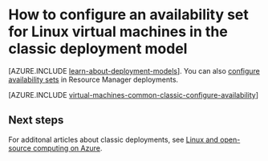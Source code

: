 <properties
	pageTitle="Availability sets for classic Linux VMs | Azure"
	description="Configure an availability set for a new or existing Linux virtual machine in the classic deployment model using the Azure portal and Azure PowerShell."
	services="virtual-machines-linux"
	documentationCenter=""
	authors="cynthn"
	manager="timlt"
	editor=""
	tags="azure-service-management"/>

<tags
	ms.service="virtual-machines-linux"
	ms.date="07/12/2016"
	wacn.date=""/>

# How to configure an availability set for Linux virtual machines in the classic deployment model

[AZURE.INCLUDE [learn-about-deployment-models](../includes/learn-about-deployment-models-classic-include.md)]. You can also [configure availability sets](/documentation/articles/azure-cli-arm-commands/#azure-availset-commands-to-manage-your-availability-sets) in Resource Manager deployments.

[AZURE.INCLUDE [virtual-machines-common-classic-configure-availability](../includes/virtual-machines-common-classic-configure-availability.md)]


## Next steps 

For additonal articles about classic deployments, see [Linux and open-source computing on Azure](/documentation/articles/virtual-machines-linux-opensource-links/).